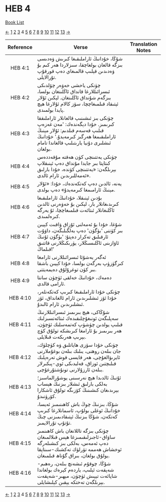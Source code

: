 # HEB 4
[Book List](../README.md)

[<-](./chapter_3.md) [1](./chapter_1.md) [2](./chapter_2.md) [3](./chapter_3.md) 4 [5](./chapter_5.md) [6](./chapter_6.md) [7](./chapter_7.md) [8](./chapter_8.md) [9](./chapter_9.md) [10](./chapter_10.md) [11](./chapter_11.md) [12](./chapter_12.md) [13](./chapter_13.md) [->](./chapter_5.md)

| Reference | Verse | Translation Notes |
|:---------:|-------|-------------------|
|HEB 4:1|شۇڭا، خۇدانىڭ ئاراملىقىغا كىرىش ۋەدىسى بىزگە قالغان بولغاچقا، سىزلاردا ھەر كىم بۇ ۋەدىدىن قېلىپ قالمىغاي دەپ قورقۇپ تۇرالايلى.||
|HEB 4:2|چۈنكى ياخشى خەۋەر چۆلدىكى ئىسرائىللارغا قانداق ئاڭلىنغان بولسا، بىزگەم شۇنداق ئاڭلىنغان. لېكىن ئۇلار ئېتىقاد قىلمىغاچچا، سۆز كالام ئۇلارغا ھېچ پايدا بولمىدى.||
|HEB 4:3|چۈنكى بىز ئىشىنىپ قالغانلار ئاراملىققا كىرىمىز. خۇدا دېگەندەك: 'مەن غەزەپ قىلىپ قەسەم قىلدىم: ئۇلار مېنىڭ ئاراملىقىمغا ھەرگىز كىرمەيدۇ.' خۇدانىڭ ئىشلىرى دۇنيا يارىتىلىپ قالغاندا تامام بولغان.||
|HEB 4:4|چۈنكى يەتتىنچى كۈن ھەقتە مۇقەددەس كىتاپتا بىر جايدا مۇنداق دەپ ئېنىقلاپ بېرىلگەن: «يەتتىنچى كۈندە، خۇدا بارلىق ئەمەللىرىدىن ئارام ئالدى».||
|HEB 4:5|يەنە، ئالدىن دەپ كەتكەندەك، خۇدا: «ئۇلار مېنىڭ ئارامىمغا كىرمەيدۇ» دەپ بولدى.||
|HEB 4:6|بۇدىن ئېنىقلا، خۇدانىڭ ئاراملىقىغا كىرىدىغانلار بار، لېكىن بۇ خەۋەرنى ئالدىن ئاڭلىغانلار ئىتائەت قىلمىغاچچا، ئۇ يەرگە كىرەلمىدى.||
|HEB 4:7|شۇغا، خۇدا بۇ ئەمەلنى ئۇزاق ۋاقىت كېيىن بىر كۈننى 'بۈگۈن' دەپ بەلگىلىگەن، داۋۇت ئارقىلىق تەكرار دەپتۇ: 'بۈگۈن ئۇنىڭ ئاۋازىنى ئاڭلىسىڭلار، يۈرىكىڭلارنى قاتتىق قىلماڭ!'||
|HEB 4:8|ئەگەر يەشۇئا ئىسرائىللارنى ئارامغا كىرگۈزۈپ بەرگەن بولسا، خۇدا كېيىن باشقا بىر كۈن توغرۇلۇق دەيمەيتتى.||
|HEB 4:9|دەمەك، خۇدانىڭ خەلقى ئۈچۈن سانتا ئارامى قالدى.||
|HEB 4:10|چۈنكى خۇدا ئاراملىقىغا كىرىپ كەتكەنلەر، خۇدا ئۆز ئىشلىرىدىن ئارام ئالغانداق، ئۆز ئىشلىرىدىن ئارام ئالىدۇ.||
|HEB 4:11|شۇڭاكى، ھېچ بىرىمىز ئىسرائىللارنىڭ سەپلىگەن ئونىغۇچلىقىدەك ئىتائەتسىزلىك قىلىپ يولدىن چۈشۈپ كەتمەسلىك ئۈچۈن، ھەر بىرىمىز بۇ ئارامغا كىرىشكە تولۇق كۈچ بېرىپ ھەرىكەت قىلايلى.||
|HEB 4:12|چۈنكى خۇدا سۆزى ھاياتلىق ۋە كۈچلۈك، جان بىلەن روھنى، يىلىك بىلەن بوغۇملارنى ئايرىۋالغۇچى، ھەر قايسى قوش تەرەپلىك قىلىچتىن ئوزاق، قەلبدىكى ئوي-پىكىرلار بىلەن ئارزۇلارنى تونۇشتۇرغۇچى.||
|HEB 4:13|ئۇنىڭ ئالدىدا ھېچ نەرسىنى يوشۇرالماسىز؛ بەلكى بارلىق ئىشلار بىزنىڭ ھېساب بېرىدىغان كىشىنىڭ كۆزىگە تولۇق ئاشكارا كۆرۈنىدۇ.||
|HEB 4:14|شۇڭا، بىزنىڭ چوڭ باش كاھىنىمىز ئەيسا، خۇدانىڭ ئوغلى بولۇپ، ئاسمانلارغا كىرىپ كەتكەن، شۇڭا بىزنىڭ ئېتىقادىمىزنى چىڭ تۇتۇپ تۇرالايمىز.||
|HEB 4:15|چۈنكى بىزگە تاللانغان باش كاھىنمىز ساۋاق-ئاجىزلىقىمىزغا ھېس قىلالمىغان دەپ ئەمەس، بەلكى بىز كىشىلەرگە ئوخشاش ھەممە تۈرلۈك تەكشىك-سىناپقا يولۇق بولغان، بىراق گۇناھ قىلمىغان.||
|HEB 4:16|شۇڭا، چوقۇم ئىشەنچ بىلەن، رەھىم-شەپقەت ئېلىپ، ياردەم كېرەك بولغاندا شاپائەت تېپىش ئۈچۈن، مېھىر-شەپقەت بېرىلگەن تەختكە يېقىن كېلىشايلى.||


[<-](./chapter_3.md) [1](./chapter_1.md) [2](./chapter_2.md) [3](./chapter_3.md) 4 [5](./chapter_5.md) [6](./chapter_6.md) [7](./chapter_7.md) [8](./chapter_8.md) [9](./chapter_9.md) [10](./chapter_10.md) [11](./chapter_11.md) [12](./chapter_12.md) [13](./chapter_13.md) [->](./chapter_5.md)